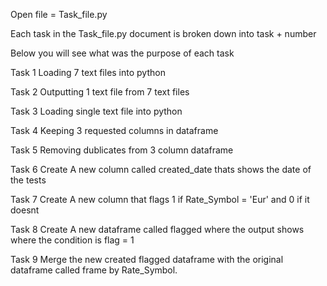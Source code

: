 Open file = Task_file.py

Each task in the Task_file.py document is broken down into task + number

Below you will see what was the purpose of each task

Task 1 Loading 7 text files into python

Task 2 Outputting 1 text file from 7 text files

Task 3 Loading single text file into python

Task 4 Keeping 3 requested columns in dataframe

Task 5 Removing dublicates from 3 column dataframe 

Task 6 Create A new column called created_date thats shows the date of the tests

Task 7 Create A new column that flags 1 if Rate_Symbol = 'Eur' and 0 if it doesnt 

Task 8 Create A new dataframe called flagged where the output shows where the condition is flag = 1

Task 9 Merge the new created flagged dataframe with the original dataframe called frame by Rate_Symbol.
